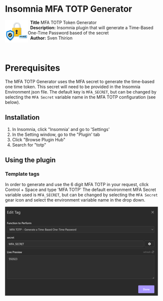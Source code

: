 # Insomnia MFA TOTP Generator  
<p><img align='left' src=./img/icon.png>&nbsp;&nbsp;<b>Title</b> MFA TOTP Token Generator<br>&nbsp;&nbsp;<b>Description:</b> Insomnia plugin that will generate a Time-Based One-Time Password based of the secret<br> &nbsp;&nbsp;<b>Author:</b> Sven Thirion<br>&nbsp<br>&nbsp<br> 

# Prerequisites
The MFA TOTP Generator uses the MFA secret to generate the time-based one time token. This secret will need to be provided  in the Insomnia Environment json file. The default key is `MFA_SECRET`, but can be changed by selecting the `MFA Secret` variable name in the  MFA TOTP configuration (see below).

## Installation  
1. In Insomnia, click "Insomnia' and go to 'Settings'
2. In the Setting window, go to the "Plugin' tab
3. Click "Browse Plugin Hub"
4. Search for "totp"

## Using the plugin  
### Template tags
In order to generate and use the 6 digit MFA TOTP in your request, cllck Control + Space and type 'MFA TOTP'  The default environment MFA Secret variable used is `MFA_SECRET`, but can be changed by selecting the `MFA Secret` gear icon and select the environment variable name in the drop down.

![](./img/template-tag-mfa-totp.png)  
